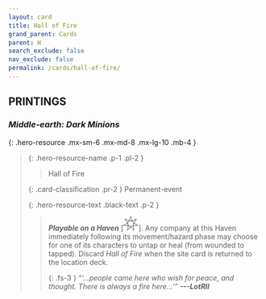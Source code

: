 ```yaml
---
layout: card
title: Hall of Fire
grand_parent: Cards
parent: H
search_exclude: false
nav_exclude: false
permalink: /cards/hall-of-fire/
---
```


## PRINTINGS


### _Middle-earth: Dark Minions_

{: .hero-resource .mx-sm-6 .mx-md-8 .mx-lg-10 .mb-4 }
> {: .hero-resource-name .p-1 .pl-2 }
> > <div class="card-mp"></div>
> > <div class="card-name">Hall of Fire</div>
>
> {: .card-classification .pr-2 }
> Permanent-event
>
> {: .hero-resource-text .black-text .p-2 }
> > ***Playable on a Haven*** <nobr>[<img src="/assets/images/free-haven.svg">]</nobr>. Any company at this Haven immediately following its movement/hazard phase may choose for one of its characters to untap or heal (from wounded to tapped). Discard _Hall of Fire_ when the site card is returned to the location deck. 
> > 
> > {: .fs-3 } 
> > _“‘...people came here who wish for peace, and thought. There is always a fire here...’”_ ***---&#65279;LotRII*** 
> 
